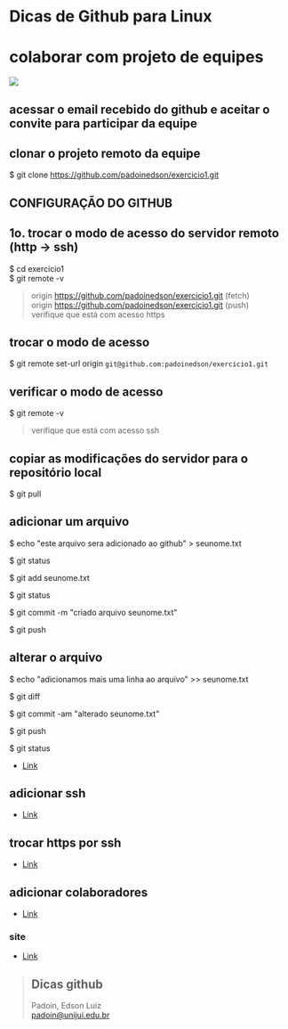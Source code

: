 # Dicas de Github para Linux

# colaborar com projeto de equipes



<img src="https://encrypted-tbn0.gstatic.com/images?q=tbn:ANd9GcTq65a7eURVcc8cpEB42M35mNIKilVo6ccW9XoAQampc2M4xRopPWGzA_ai8ho2YhyEgaQ&usqp=CAU">


## acessar o email recebido do github e aceitar o convite para participar da equipe



## clonar o projeto remoto da equipe

$ git clone https://github.com/padoinedson/exercicio1.git





## **CONFIGURAÇÃO DO GITHUB**


## 1o. trocar o modo de acesso do servidor remoto (http -> ssh)

$ cd exercicio1  
$ git remote -v

> origin  https://github.com/padoinedson/exercicio1.git (fetch)  
> origin  https://github.com/padoinedson/exercicio1.git (push)  
> verifique que está com acesso https  


## trocar o modo de acesso
$ git remote set-url origin ` git@github.com:padoinedson/exercicio1.git `


## verificar o modo de acesso
$ git remote -v
> verifique que está com acesso ssh  



## copiar as modificações do servidor para o repositório local

$ git pull




## adicionar um arquivo
 
$ echo "este arquivo sera adicionado ao github" > seunome.txt

$ git status

$ git add seunome.txt

$ git status

$ git commit -m "criado arquivo seunome.txt"

$ git push 




## alterar o arquivo

 
$ echo "adicionamos mais uma linha ao arquivo" >> seunome.txt

$ git diff

$ git commit -am "alterado seunome.txt"

$ git push 

$ git status







* [Link](https://docs.github.com/pt/github/authenticating-to-github/connecting-to-github-with-ssh/generating-a-new-ssh-key-and-adding-it-to-the-ssh-agent)



## adicionar ssh
* [Link](https://docs.github.com/pt/github/authenticating-to-github/connecting-to-github-with-ssh)



## trocar https por ssh
* [Link](https://docs.github.com/pt/github/getting-started-with-github/getting-started-with-git/managing-remote-repositories#switching-remote-urls-from-https-to-ssh)




## adicionar colaboradores
* [Link](https://docs.github.com/pt/github/setting-up-and-managing-your-github-user-account/managing-access-to-your-personal-repositories/inviting-collaborators-to-a-personal-repository)



### site 
* [Link](http://git-scm.com/)


> ## Dicas github
> Padoin, Edson Luiz  
> padoin@unijui.edu.br
